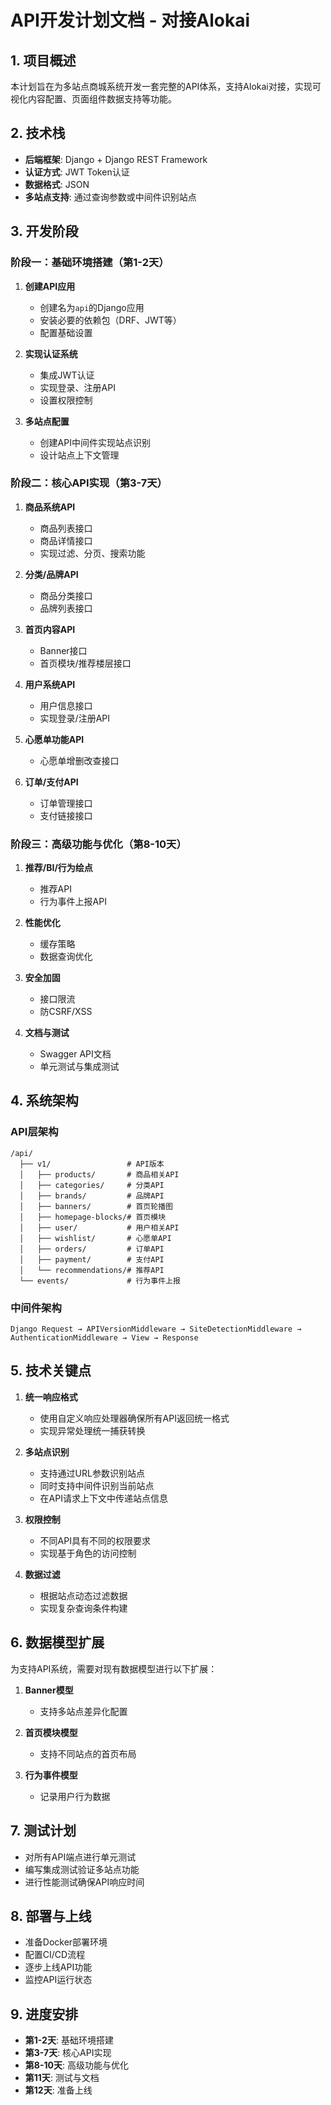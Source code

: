 # API开发计划文档 - 对接Alokai

## 1. 项目概述

本计划旨在为多站点商城系统开发一套完整的API体系，支持Alokai对接，实现可视化内容配置、页面组件数据支持等功能。

## 2. 技术栈

- **后端框架**: Django + Django REST Framework
- **认证方式**: JWT Token认证
- **数据格式**: JSON
- **多站点支持**: 通过查询参数或中间件识别站点

## 3. 开发阶段

### 阶段一：基础环境搭建（第1-2天）

1. **创建API应用**
   - 创建名为`api`的Django应用
   - 安装必要的依赖包（DRF、JWT等）
   - 配置基础设置

2. **实现认证系统**
   - 集成JWT认证
   - 实现登录、注册API
   - 设置权限控制

3. **多站点配置**
   - 创建API中间件实现站点识别
   - 设计站点上下文管理

### 阶段二：核心API实现（第3-7天）

1. **商品系统API**
   - 商品列表接口
   - 商品详情接口
   - 实现过滤、分页、搜索功能

2. **分类/品牌API**
   - 商品分类接口
   - 品牌列表接口

3. **首页内容API**
   - Banner接口
   - 首页模块/推荐楼层接口

4. **用户系统API**
   - 用户信息接口
   - 实现登录/注册API

5. **心愿单功能API**
   - 心愿单增删改查接口

6. **订单/支付API**
   - 订单管理接口
   - 支付链接接口

### 阶段三：高级功能与优化（第8-10天）

1. **推荐/BI/行为绘点**
   - 推荐API
   - 行为事件上报API

2. **性能优化**
   - 缓存策略
   - 数据查询优化

3. **安全加固**
   - 接口限流
   - 防CSRF/XSS

4. **文档与测试**
   - Swagger API文档
   - 单元测试与集成测试

## 4. 系统架构

### API层架构

```
/api/
  ├── v1/                 # API版本
  │   ├── products/       # 商品相关API
  │   ├── categories/     # 分类API
  │   ├── brands/         # 品牌API
  │   ├── banners/        # 首页轮播图
  │   ├── homepage-blocks/# 首页模块
  │   ├── user/           # 用户相关API
  │   ├── wishlist/       # 心愿单API
  │   ├── orders/         # 订单API
  │   ├── payment/        # 支付API
  │   └── recommendations/# 推荐API
  └── events/             # 行为事件上报
```

### 中间件架构

```
Django Request → APIVersionMiddleware → SiteDetectionMiddleware → AuthenticationMiddleware → View → Response
```

## 5. 技术关键点

1. **统一响应格式**
   - 使用自定义响应处理器确保所有API返回统一格式
   - 实现异常处理统一捕获转换

2. **多站点识别**
   - 支持通过URL参数识别站点
   - 同时支持中间件识别当前站点
   - 在API请求上下文中传递站点信息

3. **权限控制**
   - 不同API具有不同的权限要求
   - 实现基于角色的访问控制

4. **数据过滤**
   - 根据站点动态过滤数据
   - 实现复杂查询条件构建

## 6. 数据模型扩展

为支持API系统，需要对现有数据模型进行以下扩展：

1. **Banner模型**
   - 支持多站点差异化配置

2. **首页模块模型**
   - 支持不同站点的首页布局

3. **行为事件模型**
   - 记录用户行为数据

## 7. 测试计划

- 对所有API端点进行单元测试
- 编写集成测试验证多站点功能
- 进行性能测试确保API响应时间

## 8. 部署与上线

- 准备Docker部署环境
- 配置CI/CD流程
- 逐步上线API功能
- 监控API运行状态

## 9. 进度安排

- **第1-2天**: 基础环境搭建
- **第3-7天**: 核心API实现
- **第8-10天**: 高级功能与优化
- **第11天**: 测试与文档
- **第12天**: 准备上线
